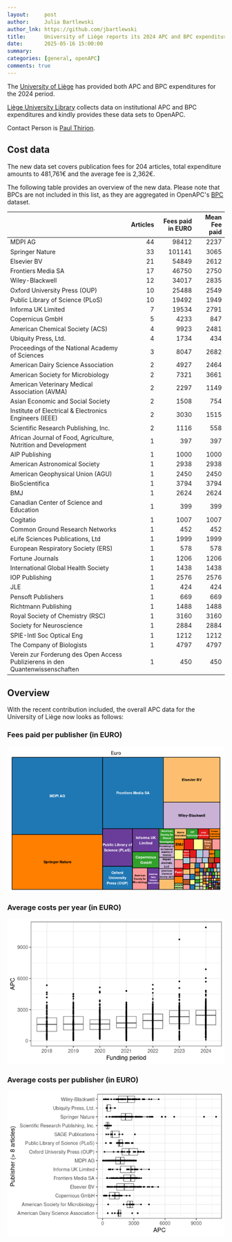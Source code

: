 ```yaml
---
layout:     post
author:     Julia Bartlewski
author_lnk: https://github.com/jbartlewski
title:      University of Liège reports its 2024 APC and BPC expenditures
date:       2025-05-16 15:00:00
summary:    
categories: [general, openAPC]
comments: true
---
```





The [University of Liège](https://www.uliege.be/) has provided both APC and BPC expenditures for the 2024 period.

[Liège University Library](https://explore.lib.uliege.be/discovery/search?vid=32ULG_INST:ULIEGE&lang=en) collects data on institutional APC and BPC expenditures and kindly provides these data sets to OpenAPC.

Contact Person is [Paul Thirion](mailto:Paul.Thirion@uliege.be).

## Cost data



The new data set covers publication fees for 204 articles, total expenditure amounts to 481,761€ and the average fee is 2,362€.

The following table provides an overview of the new data. Please note that BPCs are not included in this list, as they are aggregated in OpenAPC's [BPC](https://github.com/OpenAPC/openapc-de/blob/master/data/bpc.csv) dataset.



|                                                                               | Articles| Fees paid in EURO| Mean Fee paid|
|:------------------------------------------------------------------------------|--------:|-----------------:|-------------:|
|MDPI AG                                                                        |       44|             98412|          2237|
|Springer Nature                                                                |       33|            101141|          3065|
|Elsevier BV                                                                    |       21|             54849|          2612|
|Frontiers Media SA                                                             |       17|             46750|          2750|
|Wiley-Blackwell                                                                |       12|             34017|          2835|
|Oxford University Press (OUP)                                                  |       10|             25488|          2549|
|Public Library of Science (PLoS)                                               |       10|             19492|          1949|
|Informa UK Limited                                                             |        7|             19534|          2791|
|Copernicus GmbH                                                                |        5|              4233|           847|
|American Chemical Society (ACS)                                                |        4|              9923|          2481|
|Ubiquity Press, Ltd.                                                           |        4|              1734|           434|
|Proceedings of the National Academy of Sciences                                |        3|              8047|          2682|
|American Dairy Science Association                                             |        2|              4927|          2464|
|American Society for Microbiology                                              |        2|              7321|          3661|
|American Veterinary Medical Association (AVMA)                                 |        2|              2297|          1149|
|Asian Economic and Social Society                                              |        2|              1508|           754|
|Institute of Electrical & Electronics Engineers (IEEE)                         |        2|              3030|          1515|
|Scientific Research Publishing, Inc.                                           |        2|              1116|           558|
|African Journal of Food, Agriculture, Nutrition and Development                |        1|               397|           397|
|AIP Publishing                                                                 |        1|              1000|          1000|
|American Astronomical Society                                                  |        1|              2938|          2938|
|American Geophysical Union (AGU)                                               |        1|              2450|          2450|
|BioScientifica                                                                 |        1|              3794|          3794|
|BMJ                                                                            |        1|              2624|          2624|
|Canadian Center of Science and Education                                       |        1|               399|           399|
|Cogitatio                                                                      |        1|              1007|          1007|
|Common Ground Research Networks                                                |        1|               452|           452|
|eLife Sciences Publications, Ltd                                               |        1|              1999|          1999|
|European Respiratory Society (ERS)                                             |        1|               578|           578|
|Fortune Journals                                                               |        1|              1206|          1206|
|International Global Health Society                                            |        1|              1438|          1438|
|IOP Publishing                                                                 |        1|              2576|          2576|
|JLE                                                                            |        1|               424|           424|
|Pensoft Publishers                                                             |        1|               669|           669|
|Richtmann Publishing                                                           |        1|              1488|          1488|
|Royal Society of Chemistry (RSC)                                               |        1|              3160|          3160|
|Society for Neuroscience                                                       |        1|              2884|          2884|
|SPIE-Intl Soc Optical Eng                                                      |        1|              1212|          1212|
|The Company of Biologists                                                      |        1|              4797|          4797|
|Verein zur Forderung des Open Access Publizierens in den Quantenwissenschaften |        1|               450|           450|



## Overview

With the recent contribution included, the overall APC data for the University of Liège now looks as follows:

### Fees paid per publisher (in EURO)

![plot of chunk tree_liege_2025_05_16_full](/figure/tree_liege_2025_05_16_full-1.png)

###  Average costs per year (in EURO)

![plot of chunk box_liege_2025_05_16_year_full](/figure/box_liege_2025_05_16_year_full-1.png)

###  Average costs per publisher (in EURO)

![plot of chunk box_liege_2025_05_16_publisher_full](/figure/box_liege_2025_05_16_publisher_full-1.png)
